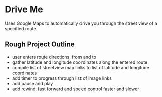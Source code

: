 # Drive Me

Uses Google Maps to automatically drive you through the street view of a specified route.

## Rough Project Outline
- user enters route directions, from and to
- gather latitude and longitude coordinates along the entered route
- compile list of streetview map links to list of latitude and longitude coordinates
- add timer to progress through list of image links
- add pause and play
- add rewind, fast forward and speed control faster and slower